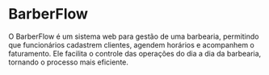 # BarberFlow
O BarberFlow é um sistema web para gestão de uma barbearia, permitindo que funcionários cadastrem clientes, agendem horários e acompanhem o faturamento. Ele facilita o controle das operações do dia a dia da barbearia, tornando o processo mais eficiente.
